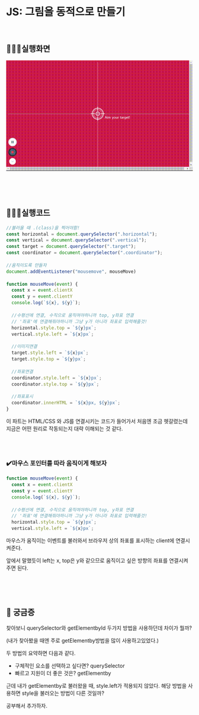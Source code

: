 <br/>

# JS: 그림을 동적으로 만들기

<br/>

## 🏃🏾‍♀️실행화면

![img](../img/coordinates.gif)

<br/>
<br/>
<br/>

## 🏃🏾‍♀️실행코드

```jsx
//불러올 때 .(class)을 찍어야함!
const horizontal = document.querySelector(".horizontal");
const vertical = document.querySelector(".vertical");
const target = document.querySelector(".target");
const coordinator = document.querySelector(".coordinator");

//움직이도록 만들자
document.addEventListener("mousemove", mouseMove)

function mouseMove(event) {
  const x = event.clientX
  const y = event.clientY
  console.log(`${x}, ${y}`);

  //수평선에 연결, 수직으로 움직여야하니까 top, y좌표 연결
  // '좌표'에 연결해줘야하니까 그냥 y가 아니라 좌표로 입력해줄것!
  horizontal.style.top = `${y}px`;
  vertical.style.left = `${x}px`;

  //이미지연결
  target.style.left = `${x}px`;
  target.style.top = `${y}px`;

  //좌표연결
  coordinator.style.left = `${x}px`;
  coordinator.style.top = `${y}px`;

  //좌표표시
  coordinator.innerHTML = `${x}px, ${y}px`;
}
```

이 파트는 HTML/CSS 와 JS를 연결시키는 코드가 들어가서 처음엔 조금 헷갈렸는데 지금은 어떤 원리로 작동되는지 대략 이해되는 것 같다.

<br/>
<br/>

### ✔️마우스 포인터를 따라 움직이게 해보자

```jsx
function mouseMove(event) {
  const x = event.clientX
  const y = event.clientY
  console.log(`${x}, ${y}`);

  //수평선에 연결, 수직으로 움직여야하니까 top, y좌표 연결
  // '좌표'에 연결해줘야하니까 그냥 y가 아니라 좌표로 입력해줄것!
  horizontal.style.top = `${y}px`;
  vertical.style.left = `${x}px`;
```

마우스가 움직이는 이벤트를 불러와서 브라우저 상의 좌표를 표시하는 client에 연결시켜준다.

앞에서 말했듯이 left는 x, top은 y와 같으므로 움직이고 싶은 방향의 좌표를 연결시켜주면 된다.

<br/>
<br/>
<br/>

## 🤔 궁금증

찾아보니 querySelector와 getElementbyId 두가지 방법을 사용하던데 차이가 뭘까?

(내가 찾아봤을 때엔 주로 getElementby방법을 많이 사용하고있었다.) 

두 방법의 요약하면 다음과 같다.

- 구체적인 요소를 선택하고 싶다면? querySelector
- 빠르고 지원이 더 좋은 것은? getElementby

근데 내가 getElementby로 불러왔을 때, style.left가 적용되지 않았다. 해당 방법을 사용하면 style을 불러오는 방법이 다른 것일까? 

공부해서 추가하자.
